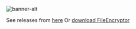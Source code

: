 ![banner-alt](https://user-images.githubusercontent.com/68742481/92403604-7580e480-f13a-11ea-86ad-f9c966896cdc.png)

See releases from [here](https://github.com/baris-inandi/fileencryptor/releases "Releases")
Or [download FileEncryptor](https://github.com/baris-inandi/FileEncryptor/raw/master/InstallFileEncryptor.exe "Download")
